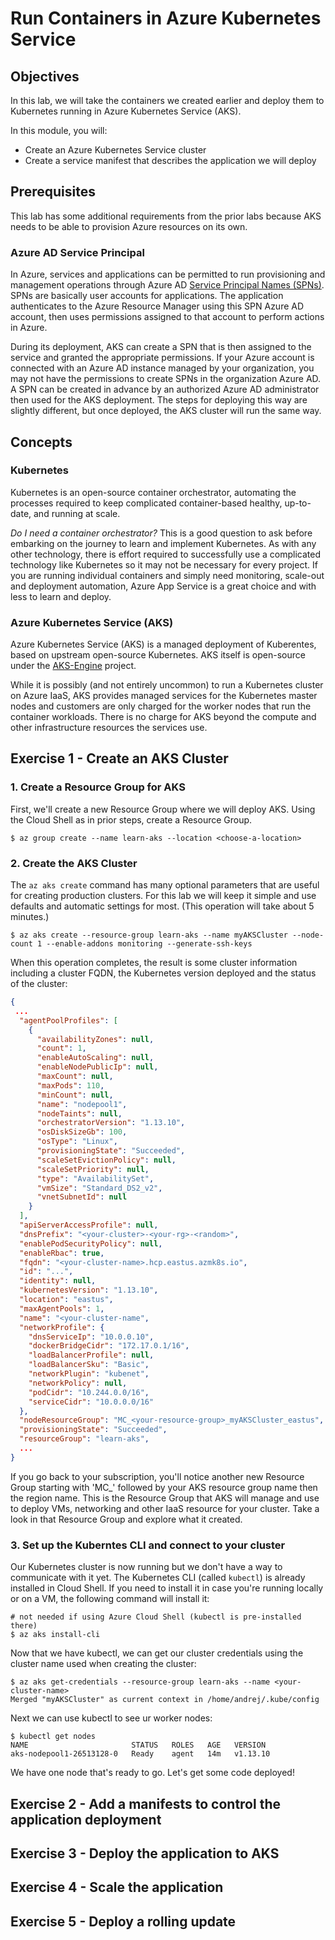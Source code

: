 # Run Containers in Azure Kubernetes Service

## Objectives

In this lab, we will take the containers we created earlier and deploy them to Kubernetes running in Azure Kubernetes Service (AKS).

In this module, you will:

- Create an Azure Kubernetes Service cluster
- Create a service manifest that describes the application we will deploy

## Prerequisites

This lab has some additional requirements from the prior labs because AKS needs to be able to provision Azure resources
on its own.

### Azure AD Service Principal 
In Azure, services and applications can be permitted to run provisioning and management operations through Azure AD
[Service Principal Names (SPNs)](https://docs.microsoft.com/en-us/azure/active-directory/develop/howto-create-service-principal-portal). SPNs are basically user accounts for applications. The application authenticates
to the Azure Resource Manager using this SPN Azure AD account, then uses permissions assigned to that account to perform
actions in Azure.

During its deployment, AKS can create a SPN that is then assigned to the service and granted the appropriate permissions.
If your Azure account is connected with an Azure AD instance managed by your organization, you may not have the permissions
to create SPNs in the organization Azure AD. A SPN can be created in advance by an authorized Azure AD administrator then
used for the AKS deployment. The steps for deploying this way are slightly different, but once deployed, the AKS cluster will
run the same way. 

## Concepts

### Kubernetes

Kubernetes is an open-source container orchestrator, automating the processes required to keep complicated container-based
healthy, up-to-date, and running at scale.

_Do I need a container orchestrator?_ This is a good question to ask before embarking on the journey to learn and implement Kubernetes. As with any other technology, there is effort required to successfully use a complicated technology like Kubernetes
so it may not be necessary for every project. If you are running individual containers and simply need monitoring, scale-out and deployment automation, Azure App Service is a great choice and with less to learn and deploy.

### Azure Kubernetes Service (AKS)

Azure Kubernetes Service (AKS) is a managed deployment of Kuberentes, based on upstream open-source Kubernetes. AKS itself
is open-source under the [AKS-Engine](https://github.com/Azure/aks-engine) project.

While it is possibly (and not entirely uncommon) to run a Kubernetes cluster on Azure IaaS, AKS provides managed services
for the Kubernetes master nodes and customers are only charged for the worker nodes that run the container workloads. There
is no charge for AKS beyond the compute and other infrastructure resources the services use.

## Exercise 1 - Create an AKS Cluster

### 1. Create a Resource Group for AKS

First, we'll create a new Resource Group where we will deploy AKS. Using the Cloud Shell as in prior steps, create a 
Resource Group.

```console
$ az group create --name learn-aks --location <choose-a-location>
```

### 2. Create the AKS Cluster

The `az aks create` command has many optional parameters that are useful for creating production clusters. For this
lab we will keep it simple and use defaults and automatic settings for most. (This operation will take about 5 minutes.)

```console
$ az aks create --resource-group learn-aks --name myAKSCluster --node-count 1 --enable-addons monitoring --generate-ssh-keys
```

When this operation completes, the result is some cluster information including a cluster FQDN, the Kubernetes version deployed
and the status of the cluster:

```json
{
 ...
  "agentPoolProfiles": [
    {
      "availabilityZones": null,
      "count": 1,
      "enableAutoScaling": null,
      "enableNodePublicIp": null,
      "maxCount": null,
      "maxPods": 110,
      "minCount": null,
      "name": "nodepool1",
      "nodeTaints": null,
      "orchestratorVersion": "1.13.10",
      "osDiskSizeGb": 100,
      "osType": "Linux",
      "provisioningState": "Succeeded",
      "scaleSetEvictionPolicy": null,
      "scaleSetPriority": null,
      "type": "AvailabilitySet",
      "vmSize": "Standard_DS2_v2",
      "vnetSubnetId": null
    }
  ],
  "apiServerAccessProfile": null,
  "dnsPrefix": "<your-cluster>-<your-rg>-<random>",
  "enablePodSecurityPolicy": null,
  "enableRbac": true,
  "fqdn": "<your-cluster-name>.hcp.eastus.azmk8s.io",
  "id": "...",
  "identity": null,
  "kubernetesVersion": "1.13.10",
  "location": "eastus",
  "maxAgentPools": 1,
  "name": "<your-cluster-name",
  "networkProfile": {
    "dnsServiceIp": "10.0.0.10",
    "dockerBridgeCidr": "172.17.0.1/16",
    "loadBalancerProfile": null,
    "loadBalancerSku": "Basic",
    "networkPlugin": "kubenet",
    "networkPolicy": null,
    "podCidr": "10.244.0.0/16",
    "serviceCidr": "10.0.0.0/16"
  },
  "nodeResourceGroup": "MC_<your-resource-group>_myAKSCluster_eastus",
  "provisioningState": "Succeeded",
  "resourceGroup": "learn-aks",
  ...
}
```

If you go back to your subscription, you'll notice another new Resource Group starting with 'MC_' followed by your AKS resource group name then the region name. This is the Resource Group that AKS will manage and use to deploy VMs, networking and other
IaaS resource for your cluster. Take a look in that Resource Group and explore what it created.

### 3. Set up the Kuberntes CLI and connect to your cluster

Our Kubernetes cluster is now running but we don't have a way to communicate with it yet. The Kubernetes CLI (called `kubectl`) is already installed in Cloud Shell. If you need to install it in case you're running locally or on a VM, the following command 
will install it: 

```console
# not needed if using Azure Cloud Shell (kubectl is pre-installed there)
$ az aks install-cli
```

Now that we have kubectl, we can get our cluster credentials using the cluster name used when creating the cluster: 

```console
$ az aks get-credentials --resource-group learn-aks --name <your-cluster-name>
Merged "myAKSCluster" as current context in /home/andrej/.kube/config
```

Next we can use kubectl to see ur worker nodes:

```console
$ kubectl get nodes
NAME                       STATUS   ROLES   AGE   VERSION
aks-nodepool1-26513128-0   Ready    agent   14m   v1.13.10
```

We have one node that's ready to go. Let's get some code deployed!

## Exercise 2 - Add a manifests to control the application deployment


## Exercise 3 - Deploy the application to AKS

## Exercise 4 - Scale the application

## Exercise 5 - Deploy a rolling update
